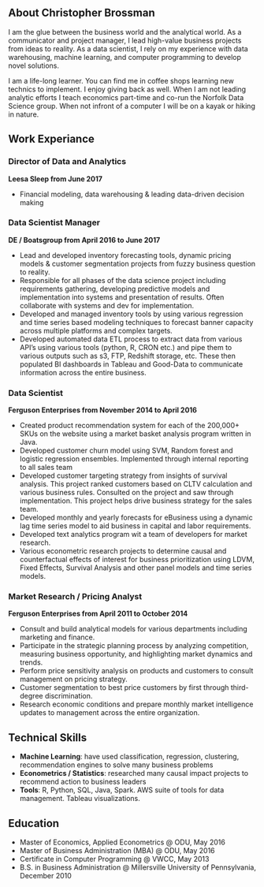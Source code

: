 
## About Christopher Brossman
I am the glue between the business world and the analytical world. As a communicator and project manager, I lead high-value business projects from ideas to reality. As a data scientist, I rely on my experience with data warehousing, machine learning, and computer programming to develop novel solutions. 

I am a life-long learner. You can find me in coffee shops learning new technics to implement. I enjoy giving back as well. When I am not leading analytic efforts I teach economics part-time and co-run the Norfolk Data Science group. When not infront of a computer I will be on a kayak or hiking in nature. 

## Work Experiance

### Director of Data and Analytics
**Leesa Sleep from June 2017**
* Financial modeling, data warehousing & leading data-driven decision making

### Data Scientist Manager
**DE / Boatsgroup from April 2016 to June 2017**
* Lead and developed inventory forecasting tools, dynamic pricing models & customer segmentation projects from fuzzy business question to reality.
* Responsible for all phases of the data science project including requirements gathering, developing predictive models and implementation into systems and presentation of results. Often collaborate with systems and dev for implementation.
* Developed and managed inventory tools by using various regression and time series based modeling techniques to forecast banner capacity across multiple platforms and complex targets.
* Developed automated data ETL process to extract data from various API’s using various tools (python, R, CRON etc.) and pipe them to various outputs such as s3, FTP, Redshift storage, etc. These then populated BI dashboards in Tableau and Good-Data to communicate information across the entire business. 


### Data Scientist
**Ferguson Enterprises from November 2014 to April 2016**
* Created product recommendation system for each of the 200,000+ SKUs on the website using a market basket analysis program written in Java. 
* Developed customer churn model using SVM, Random forest and logistic regression ensembles. Implemented through internal reporting to all sales team
* Developed customer targeting strategy from insights of survival analysis. This project ranked customers based on CLTV calculation and various business rules. Consulted on the project and saw through implementation. This project helps drive business strategy for the sales team. 
* Developed monthly and yearly forecasts for eBusiness using a dynamic lag time series model to aid business in capital and labor requirements.
* Developed text analytics program wit a team of developers for market research. 
* Various econometric research projects to determine causal and counterfactual effects of interest for business prioritization using LDVM, Fixed Effects, Survival Analysis and other panel models and time series models.

### Market Research / Pricing Analyst
**Ferguson Enterprises from April 2011 to October 2014**
* Consult and build analytical models for various departments including marketing and finance.
* Participate in the strategic planning process by analyzing competition, measuring business opportunity, and highlighting market dynamics and trends.
* Perform price sensitivity analysis on products and customers to consult management on pricing strategy.
* Customer segmentation to best price customers by first through third-degree discrimination.
* Research economic conditions and prepare monthly market intelligence updates to management across the entire organization.

## Technical Skills
* **Machine Learning**: have used classification, regression, clustering, recommendation engines to solve many business problems
* **Econometrics / Statistics**: researched many causal impact projects to recommend action to business leaders
* **Tools**: R, Python, SQL, Java, Spark. AWS suite of tools for data management. Tableau visualizations.

## Education
* Master of Economics, Applied Econometrics @ ODU, May 2016
* Master of Business Administration (MBA) @ ODU, May 2016
* Certificate in Computer Programming @ VWCC, May 2013
* B.S. in Business Administration @ Millersville University of Pennsylvania, December 2010 
